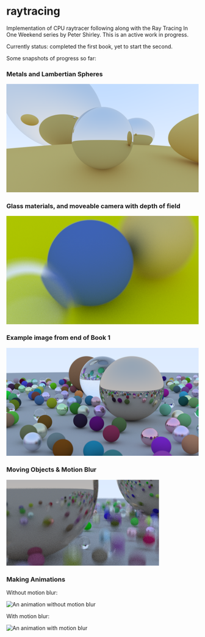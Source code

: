 # raytracing
Implementation of CPU raytracer following along with the Ray Tracing In One Weekend series by Peter Shirley. This is an active work in progress. 

Currently status: completed the first book, yet to start the second. 

Some snapshots of progress so far:

### Metals and Lambertian Spheres
![A render of some metallic or Lambertian spheres](images/metals.png)

### Glass materials, and moveable camera with depth of field
![Render of some spheres, including one made of glass, with a movable camera and depth of field](images/depth_of_field.png)

### Example image from end of Book 1
![Render of random sphere with various properties](images/spheres.png "Finished book 1")

### Moving Objects & Motion Blur 

![Still image with motion blur from moving spheres](images/motion_blur.png "Motion Blur")

### Making Animations

Without motion blur:

![An animation without motion blur](https://github.com/user-attachments/assets/ffe5c3ff-5e04-4d05-9de5-0bce11b95693)

With motion blur:

![An animation with motion blur](https://github.com/user-attachments/assets/7327fce6-8400-4c87-8518-2579a34cc921)



